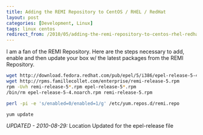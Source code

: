 ```yaml
---
title: Adding the REMI Repository to CentOS / RHEL / RedHat
layout: post
categories: [Development, Linux]
tags: linux centos
redirect_from: /2010/05/adding-the-remi-repository-to-centos-rhel-redhat/
---
```


I am a fan of the REMI Repository. Here are the steps necessary to add, enable and then update your box w/ the latest packages from the REMI Repository.

```bash
wget http://download.fedora.redhat.com/pub/epel/5/i386/epel-release-5-4.noarch.rpm
wget http://rpms.famillecollet.com/enterprise/remi-release-5.rpm
rpm -Uvh remi-release-5*.rpm epel-release-5*.rpm
/bin/rm epel-release-5-4.noarch.rpm remi-release-5.rpm

perl -pi -e 's/enabled=0/enabled=1/g' /etc/yum.repos.d/remi.repo

yum update

```

*UPDATED - 2010-08-29:* Location Updated for the epel-release file
